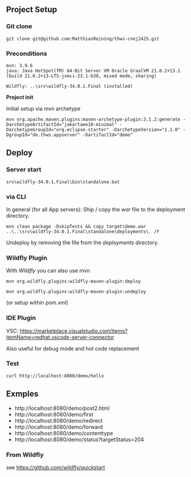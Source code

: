 ## Project Setup

### Git clone

    git clone git@github.com:MatthiasReining/thws-cnej2425.git

### Preconditions

    mvn: 3.9.6
    java: Java HotSpot(TM) 64-Bit Server VM Oracle GraalVM 21.0.2+13.1 (build 21.0.2+13-LTS-jvmci-23.1-b30, mixed mode, sharing)

    Wildfly: ..\srv\wildfly-34.0.1.Final (installed)

**Project init**

Initial setup via mvn archetype

    mvn org.apache.maven.plugins:maven-archetype-plugin:3.1.2:generate -DarchetypeArtifactId="jakartaee10-minimal" -DarchetypeGroupId="org.eclipse.starter" -DarchetypeVersion="1.1.0" -DgroupId="de.thws.appserver" -DartifactId="demo"

## Deploy

### Server start

    srv\wildfly-34.0.1.Final\bin\standalone.bat

### via CLI

In general (for all App servers): Ship / copy the _war_ file to the deployment directory.

    mvn clean package -DskipTests && copy target\demo.war ..\..\srv\wildfly-34.0.1.Final\standalone\deployments\. /Y

Undeploy by removing the file from the _deployments_ directory.

### Wildfly Plugin

With _Wildfly_ you can also use mvn

    mvn org.wildfly.plugins:wildfly-maven-plugin:deploy

    mvn org.wildfly.plugins:wildfly-maven-plugin:undeploy

(or setup within pom.xml)

### IDE Plugin

VSC: https://marketplace.visualstudio.com/items?itemName=redhat.vscode-server-connector

Also useful for debug mode and hot code replacement

### Test

    curl http://localhost:8080/demo/hello

## Exmples

- http://localhost:8080/demo/post2.html
- http://localhost:8080/demo/first
- http://localhost:8080/demo/redirect
- http://localhost:8080/demo/forward
- http://localhost:8080/demo/contenttype
- http://localhost:8080/demo/status?targetStatus=204

### From Wildfly

see https://github.com/wildfly/quickstart

